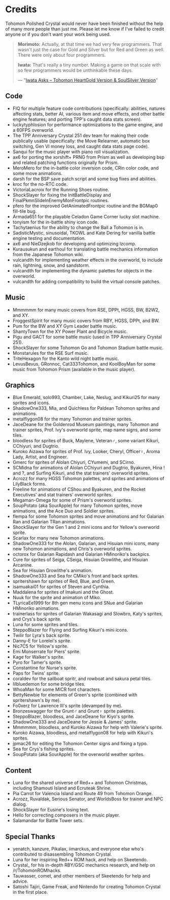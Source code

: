 # Credits

Tohomon Polished Crystal would never have been finished without the help of many more people than just me. Please let me know if I've failed to credit anyone or if you don't want your work being used.

> **Morimoto:** Actually, at that time we had very few programmers. That wasn't just the case for Gold and Silver but for Red and Green as well. There were only about four programmers.
>
> **Iwata:** That's really a tiny number. Making a game on that scale with so few programmers would be unthinkable these days.
>
> — "[Iwata Asks – Tohomon HeartGold Version & SoulSilver Version](https://www.nintendo.co.uk/Iwata-Asks/Iwata-Asks-Tohomon-HeartGold-Version-SoulSilver-Version/Iwata-Asks-Tohomon-HeartGold-Version-SoulSilver-Version/3-Just-Being-President-Was-A-Waste-/3-Just-Being-President-Was-A-Waste--225951.html)"


## Code

* FIQ for multiple feature code contributions (specifically: abilities, natures affecting stats, better AI, various item and move effects, and other battle engine features; and porting TPP's caught data stats screen).
* luckytyphlosion for performance optimizations to the game engine, and a 60FPS overworld.
* The TPP Anniversary Crystal 251 dev team for making their code publically usable (specifically: the Move Relearner, automatic box switching, Gen VI money loss, and caught data stats page code).
* Sanqui for the music player with piano roll visualization.
* ax6 for porting the xorshift+ PRNG from Prism as well as developing bsp and related patching functions originally for Prism.
* MeroMero for the in-battle color inversion code, CRin color code, and some move animations.
* darsh for the BSP save patch script and some bug fixes and abilities.
* kroc for the no-RTC code.
* VictoriaLacroix for the Running Shoes routine.
* ShockSlayer for fixing the InitBattleDisplay and FinalPkmnSlideInEnemyMonFrontpic routines.
* pfero for the improved GetAnimatedFrontpic routine and the BGMap0 fill-tile bug.
* Armada651 for the playable Celadon Game Corner lucky slot machine.
* tonyism for the in-battle shiny icon code.
* Tachytaenius for the ability to change the Ball a Tohomon is in.
* SadisticMystic, sinusoidal, TKOWL and Kate Dering for vanilla battle engine testing and documentation.
* ax6 and NieDzejkob for developing and optimizing lzcomp.
* Kurausukun and earthoul for translating battle mechanics information from the Japanese Tohomon wiki.
* vulcandth for implementing weather effects in the overworld, to include rain, lightning, snow, and sandstorm.
* vulcandth for implementing the dynamic palettes for objects in the overworld.
* vulcandth for adding compatibility to build the virtual console patches.


## Music

* Mmmmmm for many music covers from RSE, DPPt, HGSS, BW, B2W2, and XY.
* FroggestSpirit for many music covers from RBY, HGSS, DPPt, and BW.
* Pum for the BW and XY Gym Leader battle music.
* ShantyTown for the XY Power Plant and Bicycle music.
* Pigu and GACT for some battle music (used in TPP Anniversary Crystal 251).
* ShockSlayer for some Tohomon Go and Tohomon Stadium battle music.
* Monstarules for the RSE Surf music.
* TriteHexagon for the Kanto wild night battle music.
* LevusBevus, GRonnoc, Cat333Tohomon, and KoolBoyMan for some music from Tohomon Prism (available in the music player).


## Graphics

* Blue Emerald, solo993, Chamber, Lake, Neslug, and Kikuri25 for many sprites and icons.
* ShadowOne333, Mia, and Quichless for Paldean Tohomon sprites and animations.
* metalflygon08 for the many Tohomon and trainer sprites.
* JaceDeane for the Goldenrod Museum paintings, many Tohomon and trainer sprites, Prof. Ivy's overworld sprite, map name signs, and some tiles.
* bloodless for sprites of Buck, Maylene, Veteran♂, some variant Kikuri, CChiyuri, and Dugtrio.
* Kuroko Aizawa for sprites of Prof. Ivy, Looker, Cheryl, Officer♀, Aroma Lady, Artist, and Engineer.
* Gmerc for sprites of Alolan Chiyuri, CYumemi, and SCirno.
* SCMidna for animations of Alolan CChiyuri and Dugtrio, Byakuren, Hina ! and ?, and Surfing Kikuri, and the stat trainers' overworld sprites.
* Acrozz for many HGSS Tohomon palettes, and sprites and animations of LilyBlack forms.
* Freeline for animations of CShou and Byakuren, and the Rocket Executives' and stat trainers' overworld sprites.
* Megaman-Omega for some of Prism's overworld sprites.
* SoupPotato (aka SourApple) for many Tohomon sprites, move animations, and the Ace Duo and Soldier sprites.
* flempa for some Tohomon sprites and move animations and for Galarian Ran and Galarian TRan animations.
* ShockSlayer for the Gen 1 and 2 mini icons and for Yellow's overworld sprite.
* Scarlax for many new Tohomon animations.
* ShadowOne333 for the Alolan, Galarian, and Hisuian mini icons, many new Tohomon animations, and Chris's overworld sprites.
* octorox for Galarian Rapidash and Galarian HMinoriko's backpics.
* Cure for sprites of Seiga, CSeiga, Hisuian Growlithe, and Hisuian Arcanine.
* Sea for Hisuian Growlithe's animation.
* ShadowOne333 and Sea for CMiko's front and back sprites.
* spritershawn for sprites of Red, Blue, and Green.
* isamuakai01 for sprites of Steven and Cynthia.
* Maddalena for sprites of Imakuni and the Ghost.
* Nuuk for the sprite and animation of Miko.
* TLyricaEe1999 for 8th gen menu icons and SNue and Galarian HMinoriko animations.
* trainerlass for sprites of Galarian Wakasagi and Slowbro, Katy's sprites, and Crys's back sprite.
* Luna for some sprites and tiles.
* SteppoBlazer for Flying and Surfing Kikuri's mini icons.
* Twilir for Lyra's back sprite.
* Danny-E for Lorelei's sprite.
* Nic7C5 for Yellow's sprite.
* Emi Monserrate for Piers' sprite.
* Kage for Walker's sprite.
* Pyro for Tamer's sprite.
* Constantine for Nurse's sprite.
* Paps for Twins' sprite.
* coraldev for the sailboat spritr, and rowboat and sakura petal tiles.
* lilbluedemon for some bridge tiles.
* WhoaMan for some MICR font characters.
* BettyNewbie for elements of Green's sprite (combined with spritershawn's by me).
* Fo0xerz for Lawrence III's sprite (devamped by me).
* Bronzeswagger for the Grunt♂ and Grunt♀ sprite palettes.
* SteppoBlazer, bloodless, and JaceDeane for Kiyo's sprite.
* ShadowOne333 and JaceDeane for Jessie & James' sprite.
* Mmmmmm, bloodless, and Kuroko Aizawa for help with Valerie's sprite.
* Kuroko Aizawa, bloodless, and metalflygon08 for help with Kikuri's sprites.
* jpmac26 for editing the Tohomon Center signs and fixing a typo.
* Sea for Crys's fishing sprites.
* SoupPotato (aka SourApple) for the overworld weather sprites.


## Content

* Luna for the shared universe of Red++ and Tohomon Christmas, including Shamouti Island and Ecruteak Shrine.
* Pia Carrot for Valencia Island and Route 49 from Tohomon Orange.
* Acrozz, Ruvaldak, Serious Senator, and WorldsBoss for trainer and NPC dialog.
* ShockSlayer for Eusine's losing text.
* Hello for correcting composers in the music player.
* Salamandar for Battle Tower sets.


## Special Thanks

* yenatch, kanzure, Pikalax, iimarckus, and everyone else who's contributed to disassembling Tohomon Crystal.
* Luna for her inspiring Red++ ROM hack, and help on Skeetendo.
* Crystal_ for his in-depth RBY/GSC mechanics research, and help on /r/TohomonROMhacks.
* Tauwasser, comet, and other members of Skeetendo for help and advice.
* Satoshi Tajiri, Game Freak, and Nintendo for creating Tohomon Crystal in the first place.
